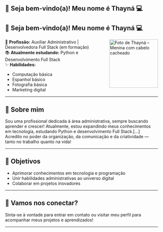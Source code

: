 ## 👋 Seja bem-vindo(a)! Meu nome é Thayná 💻
## 👋 Seja bem-vindo(a)! Meu nome é Thayná 💻

<img align="right" height="160" src="https://avatars.githubusercontent.com/u/thaynaagna?v=4" alt="Foto de Thayná – Menina com cabelo cacheado" />

💼 **Profissão:** Auxiliar Administrativo | Desenvolvedora Full Stack (em formação)  
📚 **Atualmente estudando:** Python e Desenvolvimento Full Stack  
✨ **Habilidades:**  
- Computação básica  
- Espanhol básico  
- Fotografia básica  
- Marketing digital  

---

## 🚀 Sobre mim

Sou uma profissional dedicada à área administrativa, sempre buscando aprender e crescer! Atualmente, estou expandindo meus conhecimentos em tecnologia, estudando Python e desenvolvimento Full Stack.[...]
Acredito no poder da organização, da comunicação e da criatividade — tanto no trabalho quanto na vida!

---

## 🎯 Objetivos

- Aprimorar conhecimentos em tecnologia e programação
- Unir habilidades administrativas ao universo digital
- Colaborar em projetos inovadores

---

## 🌈 Vamos nos conectar?

Sinta-se à vontade para entrar em contato ou visitar meu perfil para acompanhar meus projetos e aprendizados!

---

<!--
Personalize ainda mais: adicione seu LinkedIn, Instagram, projetos ou conquistas abaixo quando quiser!
-->


